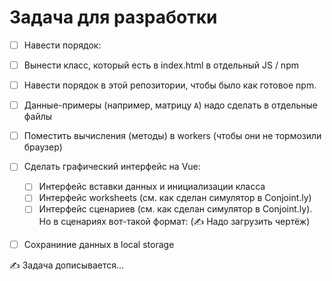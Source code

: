 
# Задача для разработки

- [ ]  Навести порядок:

  - [ ] Вынести класс, который есть в index.html в отдельный JS / npm
  - [ ] Навести порядок в этой репозитории, чтобы было как готовое npm.
  - [ ] Данные-примеры (например, матрицу `A`) надо сделать в отдельные файлы 
  
- [ ] Поместить вычисления (методы) в workers (чтобы они не тормозили браузер)
- [ ] Сделать графический интерфейс на Vue:

  - [ ] Интерфейс вставки данных и инициализации класса
  - [ ] Интерфейс worksheets (см. как сделан симулятор в Conjoint.ly)
  - [ ] Интерфейс сценариев (см. как сделан симулятор в Conjoint.ly). Но в сценариях вот-такой формат: (✍ Надо загрузить чертёж)
  
- [ ]  Сохраниние данных в local storage


✍ Задача дописывается...
